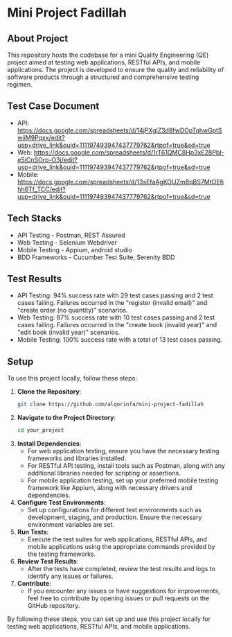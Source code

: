 # Mini Project Fadillah

## About Project
This repository hosts the codebase for a mini Quality Engineering (QE) project aimed at testing web applications, RESTful APIs, and mobile applications. The project is developed to ensure the quality and reliability of software products through a structured and comprehensive testing regimen.

## Test Case Document
- API: https://docs.google.com/spreadsheets/d/14jPXglZ3d8fwDOpTqhwGptSwiiM9Pqxx/edit?usp=drive_link&ouid=111197493947437779762&rtpof=true&sd=true
- Web: https://docs.google.com/spreadsheets/d/1rT61QMC8Hp3xE28PbI-e5iCnSOrp-O3j/edit?usp=drive_link&ouid=111197493947437779762&rtpof=true&sd=true
- Mobile: https://docs.google.com/spreadsheets/d/13sEfaAgKOUZm8qBS7MtOEfihh6Tf_TCC/edit?usp=drive_link&ouid=111197493947437779762&rtpof=true&sd=true

## Tech Stacks
- API Testing - Postman, REST Assured
- Web Testing - Selenium Webdriver 
- Mobile Testing - Appium, android studio
- BDD Frameworks - Cucumber Test Suite, Serenity BDD

## Test Results
- API Testing: 94% success rate with 29 test cases passing and 2 test cases failing. Failures occurred in the "register (invalid email)" and "create order (no quantity)" scenarios.
- Web Testing: 87% success rate with 10 test cases passing and 2 test cases failing. Failures occurred in the "create book (invalid year)" and "edit book (invalid year)" scenarios.
- Mobile Testing: 100% success rate with a total of 13 test cases passing.

## Setup
To use this project locally, follow these steps:
1. **Clone the Repository**: 
   ```bash
   git clone https://github.com/alqorinfa/mini-project-fadillah
   ```
2. **Navigate to the Project Directory**:
   ```bash
   cd your_project
   ```
3. **Install Dependencies**:
   - For web application testing, ensure you have the necessary testing frameworks and libraries installed. 
   - For RESTful API testing, install tools such as Postman, along with any additional libraries needed for scripting or assertions.
   - For mobile application testing, set up your preferred mobile testing framework like Appium, along with necessary drivers and dependencies.
4. **Configure Test Environments**:
   - Set up configurations for different test environments such as development, staging, and production. Ensure the necessary environment variables are set.
5. **Run Tests**:
   - Execute the test suites for web applications, RESTful APIs, and mobile applications using the appropriate commands provided by the testing frameworks.
6. **Review Test Results**:
   - After the tests have completed, review the test results and logs to identify any issues or failures.
7. **Contribute**:
   - If you encounter any issues or have suggestions for improvements, feel free to contribute by opening issues or pull requests on the GitHub repository.

By following these steps, you can set up and use this project locally for testing web applications, RESTful APIs, and mobile applications.